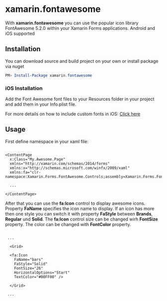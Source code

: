 # xamarin.fontawesome
With **xamarin.fontawesome** you can use the popular icon library FontAwesome 5.2.0 within your Xamarin Forms applications. Android and iOS supported

## Installation
You can download source and build project on your own or install package via nuget

```PowerShell
PM> Install-Package xamarin.fontawesome
```

### iOS Installation

Add the Font Awesome font files to your Resources folder in your project and add them in your Info.plist file.

For more details on how to include custom fonts in iOS: [Click here](https://blog.xamarin.com/custom-fonts-in-ios/)

## Usage

First define namespace in your xaml file:

```xaml

<ContentPage 
  x:Class="My.Awesome.Page"
  xmlns="http://xamarin.com/schemas/2014/forms"
  xmlns:x="http://schemas.microsoft.com/winfx/2009/xaml"
  xmlns:fa="clr-namespace:Xamarin.Forms.FontAwesome.Controls;assembly=Xamarin.Forms.FontAwesome">

  ...
  
</ContentPage>

```

After that you can use the **fa:Icon** control to display awesome icons. Property **FaName** specifies the icon name to display. If an icon has more then one style you can switch it with property **FaStyle** between **Brands**, **Regular** und **Solid**. The **fa:Icon** control size can be changed wirh **FontSize** property. The color can be changed with **FontColor** property.

```xaml

 ...
 
  <Grid>
    
  <fa:Icon
    FaName="bars"
    FaStyle="Solid"
    FontSize="26"
    HorizontalOptions="Start"
    TextColor="#00FF00" />
  
  </Grid>
 
 ...

```
